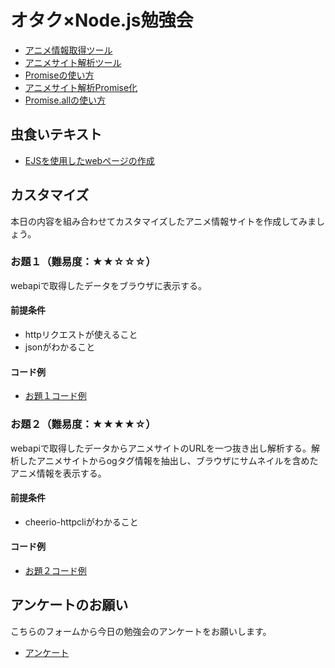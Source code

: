 # オタク×Node.js勉強会

* [アニメ情報取得ツール](./doc/getAnimeData.md)
* [アニメサイト解析ツール](./doc/getAnimeDataEx.md)
* [Promiseの使い方](./doc/promise.md)
* [アニメサイト解析Promise化](./doc/getAnimeDataExPromise.md)
* [Promise.allの使い方](./doc/promiseall.md)

## 虫食いテキスト
* [EJSを使用したwebページの作成](./doc/learn-ejs.md)

## カスタマイズ
本日の内容を組み合わせてカスタマイズしたアニメ情報サイトを作成してみましょう。

### お題１（難易度：★★☆☆☆）
webapiで取得したデータをブラウザに表示する。

#### 前提条件
* httpリクエストが使えること
* jsonがわかること

#### コード例
* [お題１コード例](./doc/exercises1.md)

### お題２（難易度：★★★★☆）
webapiで取得したデータからアニメサイトのURLを一つ抜き出し解析する。解析したアニメサイトからogタグ情報を抽出し、ブラウザにサムネイルを含めたアニメ情報を表示する。

#### 前提条件
* cheerio-httpcliがわかること

#### コード例
* [お題２コード例](./doc/exercises2.md)

## アンケートのお願い
こちらのフォームから今日の勉強会のアンケートをお願いします。
* [アンケート](https://www.google.co.jp/)
